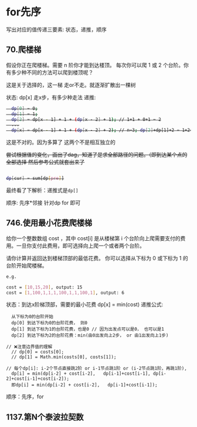 # for先序

写出对应的值传递三要素: 状态，递推，顺序

## 70.爬楼梯

假设你正在爬楼梯。需要 n 阶你才能到达楼顶。
每次你可以爬 1 或 2 个台阶。你有多少种不同的方法可以爬到楼顶呢？

这是关于选择的，这一梯 走or不走。就逐渐扩散出一棵树

状态: dp[x] 走x步，有多少种走法
递推:

<del>

```bash
  dp[0] = 0;
  dp[1] = 1;
  dp[2] = dp[x - 1] + 1 + (dp[x - 2] + 1); // 1+1 + 0+1 = 2
  ...
  dp[x] = dp[x - 1] + 1 + (dp[x - 2] + 2); // n=3; dp[2]+dp[1]+2 = 1+2+2

```

</del>

这是不对的。因为多算了
这两个不是相互独立的

<del>
尝试根据值的变化，画出了dag，知道了是求全部路径的问题。（即到达某个点的全部选择
然后参考公式就套出来了

```bash

dp[cur] = sum[dp[pre]]

```

</del>

最终看了下解析：递推式是`dp[]`

顺序: 先序\*邻接 针对dp for 即可

## 746.使用最小花费爬楼梯

给你一个整数数组 cost ，其中 cost[i] 是从楼梯第 i 个台阶向上爬需要支付的费用。一旦你支付此费用，即可选择向上爬一个或者两个台阶。

请你计算并返回达到楼梯顶部的最低花费。
你可以选择从下标为 0 或下标为 1 的台阶开始爬楼梯。

```bash
e.g.

cost = [10,15,20], output: 15
cost = [1,100,1,1,1,100,1,1,100,1], output: 6

```

状态：到达x阶梯顶部，需要的最小花费 dp[x] = min(cost)
递推公式:

```
  从下标为0的台阶开始
  dp[0] 到达下标为0的台阶花费， 则0
  dp[1] 到达下标为1的台阶花费，也是0 // 因为出发点可以是0， 也可以是1
  dp[2] 到达下标为2的台阶花费：min(由0出发向上2步， or 由1出发向上1步)

// ❌注意边界值的理解
  // dp[0] = costs[0];
  // dp[1] = Math.min(costs[0], costs[1]);

// 每个dp[i]: i-2个节点直接跳2阶 or i-1节点跳1阶 or (i-2节点跳1阶，再跳1阶),
  dp[i] = min(dp[i-2] + cost[i-2],   dp[i-1]+cost[i-1], dp[i-2]+cost[i-1]+cost[i-2]);
  即dp[i] = min(dp[i-2] + cost[i-2],   dp[i-1]+cost[i-1]);
```

顺序：先序，for

## 1137.第N个泰波拉契数
